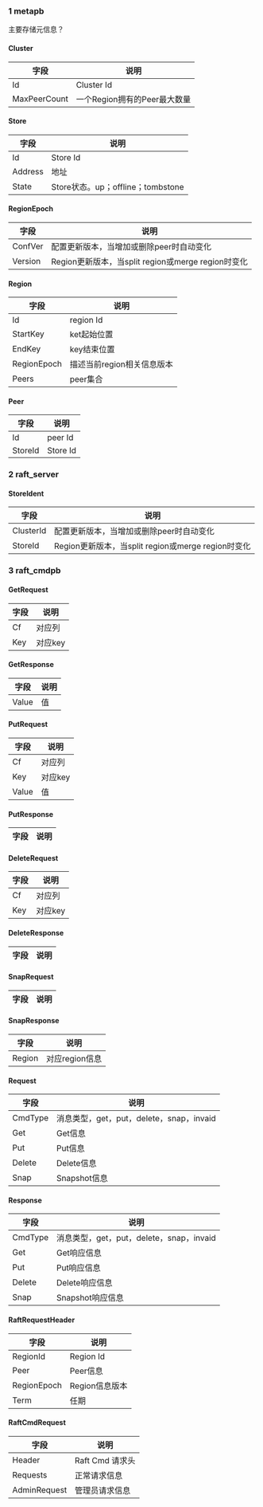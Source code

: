 ### 1 metapb
主要存储元信息？

#### Cluster

| 字段         | 说明                  |
|------------|---------------------|
| Id       | Cluster Id            |
| MaxPeerCount   | 一个Region拥有的Peer最大数量 |

#### Store

| 字段         | 说明                           |
|------------|------------------------------|
| Id       | Store Id                     |
| Address   | 地址                           |
| State   | Store状态。up；offline；tombstone |

#### RegionEpoch

| 字段         | 说明                                       |
|------------|------------------------------------------|
| ConfVer       | 配置更新版本，当增加或删除peer时自动变化                   |
| Version   | Region更新版本，当split region或merge region时变化 |

#### Region

| 字段         | 说明               |
|------------|------------------|
| Id       | region Id        |
| StartKey   | ket起始位置          |
| EndKey   | key结束位置          |
| RegionEpoch   | 描述当前region相关信息版本 |
| Peers   | peer集合           |

#### Peer

| 字段         | 说明       |
|------------|----------|
| Id       | peer Id  |
| StoreId   | Store Id |

### 2 raft_server

#### StoreIdent

| 字段         | 说明                                       |
|------------|------------------------------------------|
| ClusterId       | 配置更新版本，当增加或删除peer时自动变化                   |
| StoreId   | Region更新版本，当split region或merge region时变化 |


### 3 raft_cmdpb

#### GetRequest

| 字段         | 说明    |
|------------|-------|
| Cf       | 对应列   |
| Key   | 对应key |

#### GetResponse

| 字段         | 说明  |
|------------|-----|
| Value       | 值   |

#### PutRequest

| 字段         | 说明    |
|------------|-------|
| Cf       | 对应列   |
| Key   | 对应key |
| Value       | 值   |

#### PutResponse

| 字段         | 说明  |
|------------|-----|

#### DeleteRequest

| 字段         | 说明    |
|------------|-------|
| Cf       | 对应列   |
| Key   | 对应key |

#### DeleteResponse

| 字段         | 说明  |
|------------|-----|

#### SnapRequest

| 字段         | 说明    |
|------------|-------|

#### SnapResponse

| 字段     | 说明         |
|--------|------------|
| Region | 对应region信息 |

#### Request

| 字段         | 说明                              |
|------------|---------------------------------|
| CmdType       | 消息类型，get，put，delete，snap，invaid |
| Get   | Get信息                           |
| Put   | Put信息                           |
| Delete   | Delete信息                        |
| Snap   | Snapshot信息                      |

#### Response

| 字段         | 说明                            |
|------------|-------------------------------|
| CmdType       | 消息类型，get，put，delete，snap，invaid |
| Get   | Get响应信息                       |
| Put   | Put响应信息                       |
| Delete   | Delete响应信息                    |
| Snap   | Snapshot响应信息                  |

#### RaftRequestHeader

| 字段         | 说明         |
|------------|------------|
| RegionId       | Region Id  |
| Peer   | Peer信息     |
| RegionEpoch   | Region信息版本 |
| Term   | 任期         |

#### RaftCmdRequest

| 字段         | 说明           |
|------------|--------------|
| Header       | Raft Cmd 请求头 |
| Requests   | 正常请求信息       |
| AdminRequest   | 管理员请求信息      |
